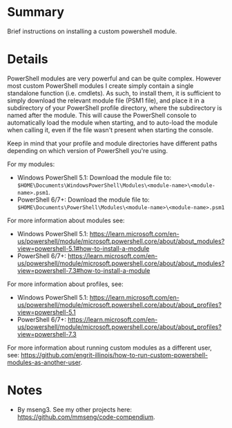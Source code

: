 # Summary
Brief instructions on installing a custom powershell module.

# Details
PowerShell modules are very powerful and can be quite complex. However most custom PowerShell modules I create simply contain a single standalone function (i.e. cmdlets). As such, to install them, it is sufficient to simply download the relevant module file (PSM1 file), and place it in a subdirectory of your PowerShell profile directory, where the subdirectory is named after the module. This will cause the PowerShell console to automatically load the module when starting, and to auto-load the module when calling it, even if the file wasn't present when starting the console.  

Keep in mind that your profile and module directories have different paths depending on which version of PowerShell you're using.

For my modules:
  - Windows PowerShell 5.1: Download the module file to: `$HOME\Documents\WindowsPowerShell\Modules\<module-name>\<module-name>.psm1`.
  - PowerShell 6/7+: Download the module file to: `$HOME\Documents\PowerShell\Modules\<module-name>\<module-name>.psm1`

For more information about modules see:
  - Windows PowerShell 5.1: https://learn.microsoft.com/en-us/powershell/module/microsoft.powershell.core/about/about_modules?view=powershell-5.1#how-to-install-a-module
  - PowerShell 6/7+: https://learn.microsoft.com/en-us/powershell/module/microsoft.powershell.core/about/about_modules?view=powershell-7.3#how-to-install-a-module

For more information about profiles, see: 
  - Windows PowerShell 5.1: https://learn.microsoft.com/en-us/powershell/module/microsoft.powershell.core/about/about_profiles?view=powershell-5.1
  - PowerShell 6/7+: https://learn.microsoft.com/en-us/powershell/module/microsoft.powershell.core/about/about_profiles?view=powershell-7.3

For more information about running custom modules as a different user, see: https://github.com/engrit-illinois/how-to-run-custom-powershell-modules-as-another-user.

# Notes
- By mseng3. See my other projects here: https://github.com/mmseng/code-compendium.
